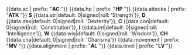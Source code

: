 {{data.ac | prefix: "**AC** "}} {{data.hp | prefix: "**HP** "}}
{{data.attacks | prefix: "**ATK** "}}
**S** {{data.str|default: 0|signed|roll: 'Strength'}}, **D** {{data.dex|default: 0|signed|roll: 'Dexterity'}}, **C** {{data.con|default: 0|signed|roll: 'Constitution'}}, **I** {{data.int|default: 0|signed|roll: 'Intelligence'}}, **W** {{data.wis|default: 0|signed|roll: 'Wisdom'}}, **CH** {{data.cha|default: 0|signed|roll: 'Charisma'}}
{{data.movement | prefix: "**MV** "}} {{data.alignment | prefix: "**AL** "}} {{data.level | prefix: "**LV** "}}